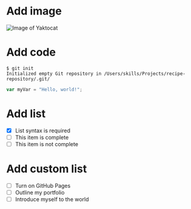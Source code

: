 # Add image
![Image of Yaktocat](https://octodex.github.com/images/yaktocat.png)
# Add code
```
$ git init
Initialized empty Git repository in /Users/skills/Projects/recipe-repository/.git/
```
``` javascript
var myVar = "Hello, world!";
```
# Add list
- [x] List syntax is required
- [ ] This item is complete
- [ ] This item is not complete
# Add custom list
- [ ] Turn on GitHub Pages
- [ ] Outline my portfolio
- [ ] Introduce myself to the world
